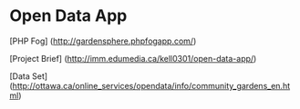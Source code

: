 # Open Data App

[PHP Fog] (http://gardensphere.phpfogapp.com/)

[Project Brief] (http://imm.edumedia.ca/kell0301/open-data-app/)

[Data Set] (http://ottawa.ca/online_services/opendata/info/community_gardens_en.html)
